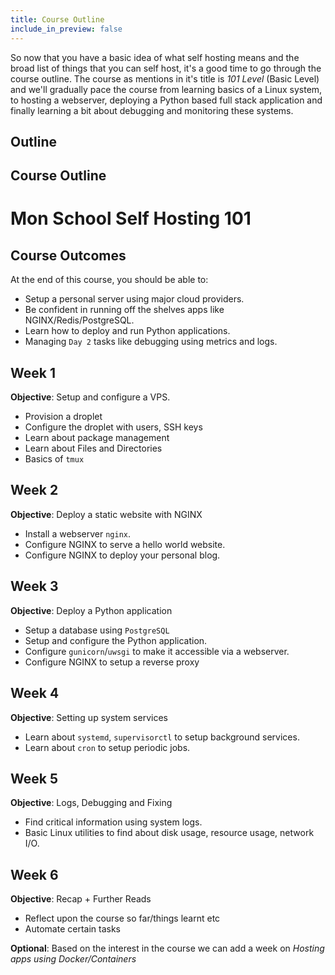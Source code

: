 ```yaml
---
title: Course Outline
include_in_preview: false
---
```


So now that you have a basic idea of what self hosting means and the broad list of things that you can self host, it's a good time to go through the course outline. The course as mentions in it's title is _101 Level_ (Basic Level) and we'll gradually pace the course from learning basics of a Linux system, to hosting a webserver, deploying a Python based full stack application and finally learning a bit about debugging and monitoring these systems.

## Outline

## Course Outline

# Mon School Self Hosting 101

## Course Outcomes

At the end of this course, you should be able to:

- Setup a personal server using major cloud providers.
- Be confident in running off the shelves apps like NGINX/Redis/PostgreSQL.
- Learn how to deploy and run Python applications.
- Managing `Day 2` tasks like debugging using metrics and logs.

## Week 1

**Objective**: Setup and configure a VPS.

- Provision a droplet
- Configure the droplet with users, SSH keys
- Learn about package management
- Learn about Files and Directories
- Basics of `tmux`

## Week 2

**Objective**: Deploy a static website with NGINX

- Install a webserver `nginx`.
- Configure NGINX to serve a hello world website.
- Configure NGINX to deploy your personal blog.

## Week 3

**Objective**: Deploy a Python application

- Setup a database using `PostgreSQL`
- Setup and configure the Python application.
- Configure `gunicorn`/`uwsgi` to make it accessible via a webserver.
- Configure NGINX to setup a reverse proxy

## Week 4

**Objective**: Setting up system services

- Learn about `systemd`, `supervisorctl` to setup background services.
- Learn about `cron` to setup periodic jobs.

## Week 5

**Objective**: Logs, Debugging and Fixing

- Find critical information using system logs.
- Basic Linux utilities to find about disk usage, resource usage, network I/O.

## Week 6

**Objective**: Recap + Further Reads

- Reflect upon the course so far/things learnt etc
- Automate certain tasks

**Optional**: Based on the interest in the course we can add a week on *Hosting apps using Docker/Containers*
